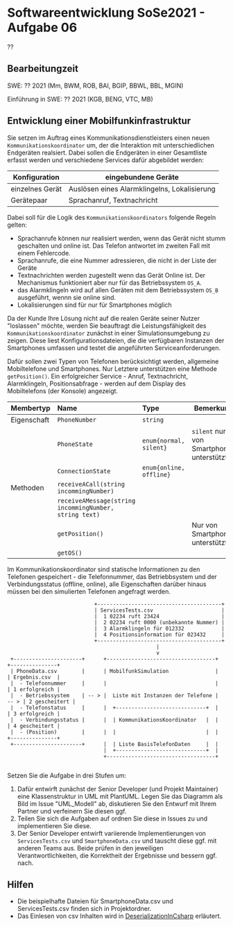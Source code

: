 # Softwareentwicklung SoSe2021 - Aufgabe 06

??

## Bearbeitungzeit

SWE: ?? 2021 (Mm, BWM, ROB, BAI, BGIP, BBWL, BBL, MGIN)

Einführung in SWE: ?? 2021 (KGB, BENG, VTC, MB)

## Entwicklung einer Mobilfunkinfrastruktur

Sie setzen im Auftrag eines Kommunikationsdienstleisters einen neuen `Kommunikationskoordinator` um, der die Interaktion mit unterschiedlichen Endgeräten realsiert. Dabei sollen die Endgeräten in einer Gesamtliste erfasst werden und verschiedene Services dafür abgebildet werden: 

| Konfiguration   | eingebundene Geräte                          |
|-----------------|----------------------------------------------|
| einzelnes Gerät | Auslösen eines Alarmklingelns, Lokalisierung | 
| Gerätepaar      | Sprachanruf, Textnachricht                   |

Dabei soll für die Logik des `Kommunikationskoordinators` folgende Regeln gelten:

+ Sprachanrufe können nur realisiert werden, wenn das Gerät nicht stumm geschalten und online ist. Das Telefon antwortet im zweiten Fall mit einem Fehlercode.
+ Sprachanrufe, die eine Nummer adressieren, die nicht in der Liste der Geräte 
+ Textnachrichten werden zugestellt wenn das Gerät Online ist. Der Mechanismus funktioniert aber nur für das Betriebssystem `OS_A`.
+ das Alarmklingeln wird auf allen Geräten mit dem Betriebssystem `OS_B` ausgeführt, wennn sie online sind.
+ Lokalisierungen sind für nur für Smartphones möglich 

Da der Kunde Ihre Lösung nicht auf die realen Geräte seiner Nutzer "loslassen" möchte, werden Sie beauftragt die Leistungsfähigkeit des `Kommunikationskoordinator` zunächst in einer Simulationsumgebung zu zeigen. Diese liest Konfigurationsdateien, die die verfügbaren Instanzen der Smartphones umfassen und testet die angeführten Serviceanforderungen. 

Dafür sollen zwei Typen von Telefonen berücksichtigt werden, allgemeine Mobiltelefone und Smartphones. Nur Letztere unterstützen eine Methode `getPosition()`. 
Ein erfolgreicher Service - Anruf, Textnachricht, Alarmklingeln, Positionsabfrage - werden auf dem Display des Mobiltelefons (der Konsole) angezeigt.

| Membertyp   | Name                                                   | Type                    | Bemerkung                                 |
|:----------- |:------------------------------------------------------ |:----------------------- | ----------------------------------------- |
| Eigenschaft | `PhoneNumber`                                          | `string`                |                                           |
|             | `PhoneState`                                           | `enum{normal, silent}`  | `silent` nur von Smartphones unterstützt! |
|             | `ConnectionState`                                      | `enum{online, offline}` |                                           |
| Methoden    | `receiveACall(string incommingNumber)`                 |                         |                                           |
|             | `receiveAMessage(string incommingNumber, string text)` |                         |                                           |
|             | `getPosition()`                                        |                         | Nur von Smartphones unterstützt!          | 
|             | `getOS()`                                              |                         |                                           |

Im Kommunikationskoordinator sind statische Informationen zu den Telefonen gespeichert - die Telefonnummer, das Betriebbsystem und der Verbindungsstatus (offline, online), alle Eigenschaften darüber hinaus müssen bei den simulierten Telefonen angefragt werden. 


``` 
                            +----------------------------------------+
                            | ServicesTests.csv                      |
                            |  1 02234 ruft 23424                    |
                            |  2 02234 ruft 0000 (unbekannte Nummer) |
                            |  3 Alarmklingeln für 012332            |
                            |  4 Positionsinformation für 023432     |
                            +----------------------------------------+
                                                |
                                                v
 +----------------------+      +-----------------------------------+       +---------------+
 | PhoneData.csv        |      | MobilfunkSimulation               |       | Ergebnis.csv  |
 |  - Telefonnummer     |      |                                   |       | 1 erfolgreich |
 |  - Betriebssystem    | -- > |  Liste mit Instanzen der Telefone |  -- > | 2 gescheitert |
 |  - Telefonstatus     |      |  +-----------------------------+  |       | 3 erfolgreich |
 |  - Verbindungsstatus |      |  | KommunikationsKoordinator   |  |       | 4 gescheitert |
 |  - (Position)        |      |  |                             |  |       +---------------+
 +----------------------+      |  | Liste BasisTelefonDaten     |  |
                               |  +-----------------------------+  |
                               +-----------------------------------+
                                                          
```

Setzen Sie die Aufgabe in drei Stufen um: 

1. Dafür entwirft zunächst der Senior Developer (und Projekt Maintainer) eine Klassenstruktur in UML mit PlantUML. Legen Sie das Diagramm als Bild im Issue "UML_Modell" ab, diskutieren Sie den Entwurf mit Ihrem Partner und verfeinern Sie diesen ggf.
2. Teilen Sie sich die Aufgaben auf ordnen Sie diese in Issues zu und implementieren Sie diese. 
3. Der Senior Developer entwirft variierende Implementierungen von `ServicesTests.csv` und `SmartphoneData.csv` und tauscht diese ggf. mit anderen Teams aus. Beide prüfen in den jeweiligen Verantwortlichkeiten, die Korrektheit der Ergebnisse und bessern ggf. nach.

## Hilfen 

+ Die beispielhafte Dateien für SmartphoneData.csv und ServicesTests.csv finden sich in Projektordner.
+ Das Einlesen von csv Inhalten wird in [DeserializationInCsharp](https://www.youtube.com/watch?v=kuOb8_U2jzE) erläutert.
